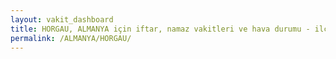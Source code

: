```yaml
---
layout: vakit_dashboard
title: HORGAU, ALMANYA için iftar, namaz vakitleri ve hava durumu - ilçe/eyalet seç
permalink: /ALMANYA/HORGAU/
---
```


<script type="text/javascript">
  var GLOBAL_COUNTRY = 'ALMANYA';
  var GLOBAL_CITY = 'HORGAU';
  var GLOBAL_STATE = '';
  var lat = 72;
  var lon = 21;
</script>
